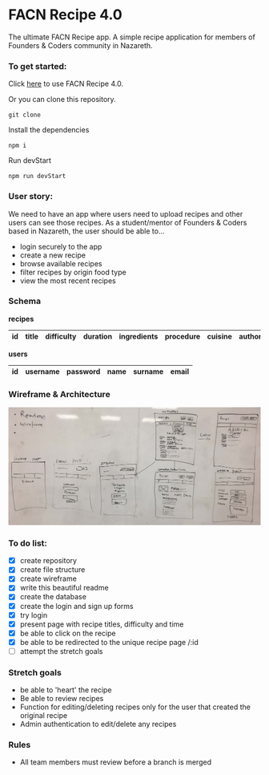 # FACN Recipe 4.0

The ultimate FACN Recipe app.
A simple recipe application for members of Founders & Coders community in Nazareth.

### To get started:
Click [here](https://facnrecipev4.herokuapp.com) to use FACN Recipe 4.0.

Or you can clone this repository.
```
git clone
```
Install the dependencies
```
npm i
```
Run devStart
```
npm run devStart
```

### User story:
We need to have an app where users need to upload recipes and other users can see those recipes.
As a student/mentor of Founders & Coders based in Nazareth, the user should be able to...
+ login securely to the app
+ create a new recipe
+ browse available recipes
+ filter recipes by origin food type
+ view the most recent recipes

### Schema
**recipes**

| id  | title    | difficulty | duration |ingredients | procedure | cuisine | author_id |
| --- | -------- | ---------- |--------- | ---------- | --------- | ------- | --------- |

**users**

| id  |  username | password | name | surname | email |
| --- | --------- | -------- | ---- | ------- | ----- |


### Wireframe & Architecture

![](./wireframe.jpg)

### To do list:   
- [x] create repository
- [x] create file structure
- [x] create wireframe
- [x] write this beautiful readme
- [x] create the database
- [x] create the login and sign up forms
- [x] try login
- [x] present page with recipe titles, difficulty and time
- [x] be able to click on the recipe
- [x] be able to be redirected to the unique recipe page /:id
- [ ] attempt the stretch goals

### Stretch goals
- be able to 'heart' the recipe
- Be able to review recipes
- Function for editing/deleting recipes only for the user that created the original recipe
- Admin authentication to edit/delete any recipes

### Rules
- All team members must review before a branch is merged

